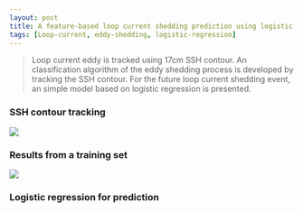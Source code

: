 ```yaml
---
layout: post
title: A feature-based loop current shedding prediction using logistic regression
tags: [Loop-current, eddy-shedding, logistic-regression]
---
```


> Loop current eddy is tracked using 17cm SSH contour. An classification algorithm 
> of the eddy shedding process is developed by tracking the SSH contour. For the 
> future loop current shedding event, an simple model based on logistic
> regression is presented.

### SSH contour tracking

<img src="/imagesi/eddy-shedding/shedding_track.png" class="floatpic">


### Results from a training set
<img src="/imagesi/eddy-shedding/shedding_statistics.png" class="floatpic">

### Logistic regression for prediction 




